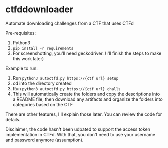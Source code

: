 # ctfddownloader
Automate downloading challenges from a CTF that uses CTFd


Pre-requisites:
1) Python3
2) `pip install -r requirements`
3) For screenshotting, you'll need geckodriver. (I'll finish the steps to make this work later)

Example to run:
1) Run `python3 autoctfd.py https://{ctf url} setup`
2) cd into the directory created
3) Run `python3 autoctfd.py https://{ctf url} challs`
4) This will automatically create the folders and copy the descriptions into a README file, then download any 
artifacts and organize the folders into categories based on the CTF

There are other features, I'll explain those later. You can review the code for details.

Disclaimer, the code hasn't been udpated to support the access token implementation in CTFd. With that, you 
don't need to use your username and password anymore (assumption).

